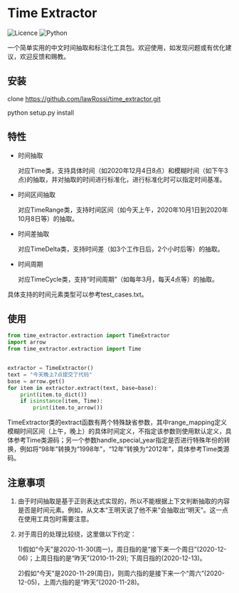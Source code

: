 # Time Extractor

![Licence](https://img.shields.io/github/license/lawRossi/time_extractor)
![Python](https://img.shields.io/badge/Python->=3.6-blue)

一个简单实用的中文时间抽取和标注化工具包。欢迎使用，如发现问题或有优化建议，欢迎反馈和赐教。


## 安装
clone https://github.com/lawRossi/time_extractor.git

python setup.py install


## 特性
- 时间抽取

  对应Time类，支持具体时间（如2020年12月4日8点）和模糊时间（如下午3点)的抽取，并对抽取的时间进行标准化，进行标准化时可以指定时间基准。

- 时间区间抽取

  对应TimeRange类，支持时间区间（如今天上午，2020年10月1日到2020年10月8日等）的抽取。

- 时间差抽取

  对应TimeDelta类，支持时间差（如3个工作日后，2个小时后等）的抽取。

- 时间周期

  对应TimeCycle类，支持“时间周期”（如每年3月，每天4点等）的抽取。

具体支持的时间元素类型可以参考test_cases.txt。


## 使用
```python
from time_extractor.extraction import TimeExtractor
import arrow
from time_extractor.extraction import Time


extractor = TimeExtractor()
text = "今天晚上7点提交了代码"
base = arrow.get()
for item in extractor.extract(text, base=base):
    print(item.to_dict())
    if isinstance(item, Time):
        print(item.to_arrow())
```

TimeExtractor类的extract函数有两个特殊缺省参数，其中range_mapping定义模糊时间区间（上午，晚上）的具体时间定义，不指定该参数则使用默认定义，具体参考Time类源码；另一个参数handle_special_year指定是否进行特殊年份的转换，例如将“98年”转换为“1998年”，“12年”转换为“2012年”，具体参考Time类源码。


## 注意事项

1. 由于时间抽取是基于正则表达式实现的，所以不能根据上下文判断抽取的内容是否是时间元素。例如，从文本“王明天说了他不来”会抽取出“明天”。这一点在使用工具包时需要注意。

2. 对于周日的处理比较绕，这里做以下约定：

   1)假如“今天”是2020-11-30(周一)，周日指的是“接下来一个周日”(2020-12-06)；上周日指的是“昨天”(2010-11-29); 下周日指的(2020-12-13)。
   
   2)假如“今天”是2020-11-29(周日)，则周六指的是接下来一个“周六”(2020-12-05)，上周六指的是“昨天”(2020-11-28)。

